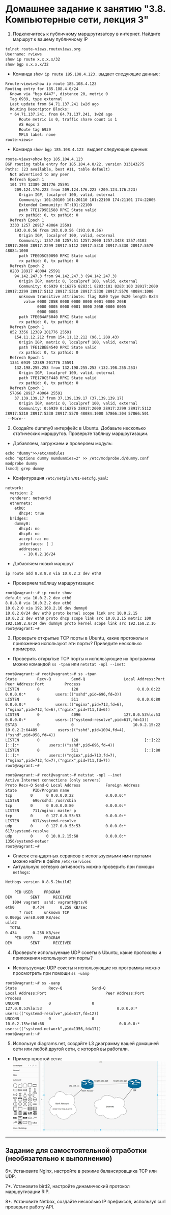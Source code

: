 # Домашнее задание к занятию "3.8. Компьютерные сети, лекция 3"

1. Подключитесь к публичному маршрутизатору в интернет. Найдите маршрут к вашему публичному IP
```
telnet route-views.routeviews.org
Username: rviews
show ip route x.x.x.x/32
show bgp x.x.x.x/32
```
* Команда `show ip route 185.108.4.123.` выдает следующие данные:</br>
```commandline
Rroute-views>show ip route 185.108.4.123
Routing entry for 185.108.4.0/24
  Known via "bgp 6447", distance 20, metric 0
  Tag 6939, type external
  Last update from 64.71.137.241 1w2d ago
  Routing Descriptor Blocks:
  * 64.71.137.241, from 64.71.137.241, 1w2d ago
      Route metric is 0, traffic share count is 1
      AS Hops 2
      Route tag 6939
      MPLS label: none
route-views>
```
* Команда `show bgp 185.108.4.123 ` выдает следующие данные: </br>
```commandline
route-views>show bgp 185.104.4.123
BGP routing table entry for 185.104.4.0/22, version 313143275
Paths: (23 available, best #11, table default)
  Not advertised to any peer
  Refresh Epoch 1
  101 174 12389 201776 25591
    209.124.176.223 from 209.124.176.223 (209.124.176.223)
      Origin IGP, localpref 100, valid, external
      Community: 101:20100 101:20110 101:22100 174:21101 174:22005
      Extended Community: RT:101:22100
      path 7FE17D9E1588 RPKI State valid
      rx pathid: 0, tx pathid: 0
  Refresh Epoch 1
  3333 1257 28917 48084 25591
    193.0.0.56 from 193.0.0.56 (193.0.0.56)
      Origin IGP, localpref 100, valid, external
      Community: 1257:50 1257:51 1257:2000 1257:3428 1257:4103 28917:2000 28917:2299 28917:5112 28917:5310 28917:5330 28917:5570 48084:1000
      path 7FE0D5C59090 RPKI State valid
      rx pathid: 0, tx pathid: 0
  Refresh Epoch 2
  8283 28917 48084 25591
    94.142.247.3 from 94.142.247.3 (94.142.247.3)
      Origin IGP, metric 0, localpref 100, valid, external
      Community: 0:6939 0:16276 8283:1 8283:101 8283:103 28917:2000 28917:2299 28917:5112 28917:5310 28917:5330 28917:5570 48084:1000
      unknown transitive attribute: flag 0xE0 type 0x20 length 0x24
        value 0000 205B 0000 0000 0000 0001 0000 205B
              0000 0005 0000 0001 0000 205B 0000 0005
              0000 0003
      path 7FE0B4AF6040 RPKI State valid
      rx pathid: 0, tx pathid: 0
  Refresh Epoch 1
  852 3356 12389 201776 25591
    154.11.12.212 from 154.11.12.212 (96.1.209.43)
      Origin IGP, metric 0, localpref 100, valid, external
      path 7FE12BEE4540 RPKI State valid
      rx pathid: 0, tx pathid: 0
  Refresh Epoch 1
  1351 6939 12389 201776 25591
    132.198.255.253 from 132.198.255.253 (132.198.255.253)
      Origin IGP, localpref 100, valid, external
      path 7FE170C5F448 RPKI State valid
      rx pathid: 0, tx pathid: 0
  Refresh Epoch 1
  57866 28917 48084 25591
    37.139.139.17 from 37.139.139.17 (37.139.139.17)
      Origin IGP, metric 0, localpref 100, valid, external
      Community: 0:6939 0:16276 28917:2000 28917:2299 28917:5112 28917:5310 28917:5330 28917:5570 48084:1000 57866:304 57866:501
 --More--
```
2. Создайте dummy0 интерфейс в Ubuntu. Добавьте несколько статических маршрутов. Проверьте таблицу маршрутизации.
* Добавляем, загружаем и проверяем модуль: </br>
```commandline
echo "dummy">>/etc/modules
echo "options dummy numdummies=2" >> /etc/modprobe.d/dummy.conf
modprobe dummy
lsmod| grep dummy
```
* Конфигурация `/etc/netplan/01-netcfg.yaml`:
```commandline
network:
  version: 2
  renderer: networkd
  ethernets:
    eth0:
      dhcp4: true
  bridges:
    dummy0:
      dhcp4: no
      dhcp6: no
      accept-ra: no
      interfaces: [ ]
      addresses:
        - 10.0.2.16/24
```
* Добавляем новый маршрут
```commandline
ip route add 8.8.8.8 via 10.0.2.2 dev eth0
```

* Проверяем таблицу маршрутизации: </br>
```commandline
root@vagrant:~# ip route show
default via 10.0.2.2 dev eth0
8.8.8.8 via 10.0.2.2 dev eth0
10.0.2.0 via 192.168.2.16 dev dummy0
10.0.2.0/24 dev eth0 proto kernel scope link src 10.0.2.15
10.0.2.2 dev eth0 proto dhcp scope link src 10.0.2.15 metric 100
192.168.2.0/24 dev dummy0 proto kernel scope link src 192.168.2.16
root@vagrant:~#

```

3. Проверьте открытые TCP порты в Ubuntu, какие протоколы и приложения используют эти порты? Приведите несколько примеров.
* Проверить открытые TCP порты и использующие их программы можно командой `ss -tpan` или `netstat -npl --inet`: </br>
```commandline
root@vagrant:~# root@vagrant:~# ss -tpan
State         Recv-Q         Send-Q                 Local Address:Port                 Peer Address:Port         Process
LISTEN        0              128                          0.0.0.0:22                        0.0.0.0:*             users:(("sshd",pid=696,fd=3))
LISTEN        0              511                          0.0.0.0:80                        0.0.0.0:*             users:(("nginx",pid=713,fd=6),("nginx",pid=712,fd=6),("nginx",pid=711,fd=6))
LISTEN        0              4096                   127.0.0.53%lo:53                        0.0.0.0:*             users:(("systemd-resolve",pid=617,fd=13))
ESTAB         0              0                          10.0.2.15:22                       10.0.2.2:64489         users:(("sshd",pid=1004,fd=4),("sshd",pid=958,fd=4))
LISTEN        0              128                             [::]:22                           [::]:*             users:(("sshd",pid=696,fd=4))
LISTEN        0              511                             [::]:80                           [::]:*             users:(("nginx",pid=713,fd=7),("nginx",pid=712,fd=7),("nginx",pid=711,fd=7))
root@vagrant:~#
```
```commandline
root@vagrant:~# root@vagrant:~# netstat -npl --inet
Active Internet connections (only servers)
Proto Recv-Q Send-Q Local Address           Foreign Address         State       PID/Program name
tcp        0      0 0.0.0.0:22              0.0.0.0:*               LISTEN      696/sshd: /usr/sbin
tcp        0      0 0.0.0.0:80              0.0.0.0:*               LISTEN      711/nginx: master p
tcp        0      0 127.0.0.53:53           0.0.0.0:*               LISTEN      617/systemd-resolve
udp        0      0 127.0.0.53:53           0.0.0.0:*                           617/systemd-resolve
udp        0      0 10.0.2.15:68            0.0.0.0:*                           1356/systemd-networ
root@vagrant:~#
```

* Список стандартных сервисов с используемыми ими портами можно найти в файле `/etc/services`
* Актуальную сетевую активность можно проверить при помощи `nethogs`: </br>
```commandline
NetHogs version 0.8.5-2build2

    PID USER     PROGRAM                                                     DEV        SENT      RECEIVED       
   1004 vagrant  sshd: vagrant@pts/0                                         eth0        0.434       0.258 KB/sec
      ? root     unknown TCP                                                             0.000gs vers0.000 KB/sec
uild2
  TOTAL                                                                                  0.434       0.258 KB/sec
    PID USER     PROGRAM                                                     DEV        SENT      RECEIVED       
```

4. Проверьте используемые UDP сокеты в Ubuntu, какие протоколы и приложения используют эти порты?
* Используемые UDP сокеты и использующие их программы можно просмотреть при помощи `ss -uanp`</br>
```commandline
root@vagrant:~# ss -uanp
State              Recv-Q             Send-Q                          Local Address:Port                          Peer Address:Port             Process
UNCONN             0                  0                               127.0.0.53%lo:53                                 0.0.0.0:*                 users:(("systemd-resolve",pid=617,fd=12))
UNCONN             0                  0                              10.0.2.15%eth0:68                                 0.0.0.0:*                 users:(("systemd-network",pid=1356,fd=17))
root@vagrant:~#
```
5. Используя diagrams.net, создайте L3 диаграмму вашей домашней сети или любой другой сети, с которой вы работали. 
* Пример простой сети: </br>
![diagram](img/diagram.JPG)
 ---
## Задание для самостоятельной отработки (необязательно к выполнению)

6*. Установите Nginx, настройте в режиме балансировщика TCP или UDP.

7*. Установите bird2, настройте динамический протокол маршрутизации RIP.

8*. Установите Netbox, создайте несколько IP префиксов, используя curl проверьте работу API.
